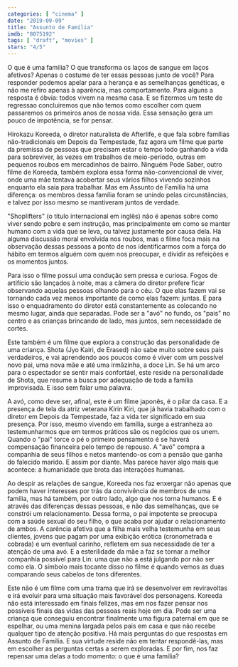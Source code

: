 ```yaml
---
categories: [ "cinema" ]
date: "2019-09-09"
title: "Assunto de Família"
imdb: "8075192"
tags: [ "draft", "movies" ]
stars: "4/5"
---
```

O que é uma família? O que transforma os laços de sangue em laços afetivos? Apenas o costume de ter essas pessoas junto de você? Para responder podemos apelar para a herança e as semelhanças genéticas, e não me refiro apenas à aparência, mas comportamento. Para alguns a resposta é óbvia: todos vivem na mesma casa. E se fizermos um teste de regressao concluiremos que não temos como escolher com quem passaremos os primeiros anos de nossa vida. Essa sensação gera um pouco de impotência, se for pensar.

Hirokazu Koreeda, o diretor naturalista de Afterlife, e que fala sobre famílias não-tradicionais em Depois da Tempestade, faz agora um filme que parte da premissa de pessoas que precisam estar o tempo todo ganhando a vida para sobreviver, às vezes em trabalhos de meio-período, outras em pequenos roubos em mercadinhos de bairro. Ninguém Pode Saber, outro filme de Koreeda, também explora essa forma não-convencional de viver, onde uma mãe tentava acobertar seus vários filhos vivendo sozinhos enquanto ela saía para trabalhar. Mas em Assunto de Família há uma diferença: os membros dessa família foram se unindo pelas circunstâncias, e talvez por isso mesmo se mantiveram juntos de verdade.

"Shoplifters" (o título internacional em inglês) não é apenas sobre como viver sendo pobre e sem instrução, mas principalmente em como se manter humano com a vida que se leva, ou talvez justamente por causa dela. Há alguma discussão moral envolvida nos roubos, mas o filme foca mais na observação dessas pessoas a ponto de nos identificarmos com a força do hábito em termos alguém com quem nos preocupar, e dividir as refeições e os momentos juntos.

Para isso o filme possui uma condução sem pressa e curiosa. Fogos de artifício são lançados à noite, mas a câmera do diretor prefere ficar observando aquelas pessoas olhando para o céu. O que elas fazem vai se tornando cada vez menos importante de como elas fazem: juntas. E para isso o enquadramento do diretor está constantemente as colocando no mesmo lugar, ainda que separadas. Pode ser a "avó" no fundo, os "pais" no centro e as crianças brincando de lado, mas juntos, sem necessidade de cortes.

Este também é um filme que explora a construção das personalidade de uma criança. Shota (Jyo Kairi, de Erased) não sabe muito sobre seus pais verdadeiros, e vai aprendendo aos poucos como é viver com um possível novo pai, uma nova mãe e até uma irmãzinha, a doce Lin. Se há um arco para o espectador se sentir mais confortáel, este reside na personalidade de Shota, que resume a busca por adequação de toda a família improvisada. E isso sem falar uma palavra.

A avó, como deve ser, afinal, este é um filme japonês, é o pilar da casa. E a presença de tela da atriz veterana Kirin Kiri, que já havia trabalhado com o diretor em Depois da Tempestade, faz a vida ter significado em sua presença. Por isso, mesmo vivendo em família, surge a estranheza ao testemunharmos que em termos práticos são os negócios que os unem. Quando o "pai" torce o pé o primeiro pensamento é se haverá compensação financeira pelo tempo de repouso. A "avó" compra a companhia de seus filhos e netos mantendo-os com a pensão que ganha do falecido marido. E assim por diante. Mas parece haver algo mais que acontece: a humanidade que brota das interações humanas.

Ao despir as relações de sangue, Koreeda nos faz enxergar não apenas que podem haver interesses por trás da convivência de membros de uma família, mas há também, por outro lado, algo que nos torna humanos. E é através das diferenças dessas pessoas, e não das semelhanças, que se constrói um relacionamento. Dessa forma, o pai impotente se preocupa com a saúde sexual do seu filho, o que acaba por ajudar o relacionamento de ambos. A carência afetiva que a filha mais velha testemunha em seus clientes, jovens que pagam por uma exibição erótica (cronometrada e cobrada) e um eventual carinho, refletem em sua necessidade de ter a atenção de uma avó. E a esterilidade da mãe a faz se tornar a melhor companhia possível para Lin: uma que não a está julgando por não ser como ela. O símbolo mais tocante disso no filme é quando vemos as duas comparando seus cabelos de tons diferentes.

Este não é um filme com uma trama que irá se desenvolver em reviravoltas e irá evoluir para uma situação mais favorável dos personagens. Koreeda não está interessado em finais felizes, mas em nos fazer pensar nos possíveis finais das vidas das pessoas reais hoje em dia. Pode ser uma criança que conseguiu encontrar finalmente uma figura paternal em que se espelhar, ou uma menina largada pelos pais em casa e que não recebe qualquer tipo de atenção positiva. Há mais perguntas do que respostas em Assunto de Família. E sua virtude reside não em tentar respondê-las, mas em escolher as perguntas certas a serem exploradas. E por fim, nos faz repensar uma delas a todo momento: o que é uma família?
